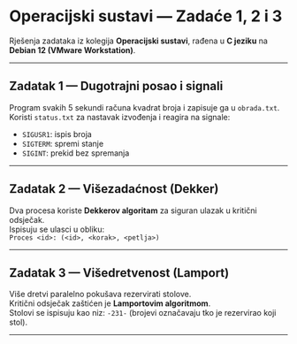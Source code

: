 # Operacijski sustavi — Zadaće 1, 2 i 3

Rješenja zadataka iz kolegija **Operacijski sustavi**, rađena u **C jeziku** na **Debian 12 (VMware Workstation)**.

---

## Zadatak 1 — Dugotrajni posao i signali

Program svakih 5 sekundi računa kvadrat broja i zapisuje ga u `obrada.txt`.  
Koristi `status.txt` za nastavak izvođenja i reagira na signale:

- `SIGUSR1`: ispis broja
- `SIGTERM`: spremi stanje
- `SIGINT`: prekid bez spremanja

---

## Zadatak 2 — Višezadaćnost (Dekker)

Dva procesa koriste **Dekkerov algoritam** za siguran ulazak u kritični odsječak.  
Ispisuju se ulasci u obliku:  
`Proces <id>: (<id>, <korak>, <petlja>)`

---

## Zadatak 3 — Višedretvenost (Lamport)

Više dretvi paralelno pokušava rezervirati stolove.  
Kritični odsječak zaštićen je **Lamportovim algoritmom**.  
Stolovi se ispisuju kao niz: `-231-` (brojevi označavaju tko je rezervirao koji stol).

---
